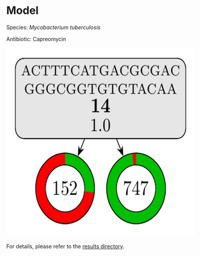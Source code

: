 
# Model

Species: *Mycobacterium tuberculosis*

Antibiotic: Capreomycin

<img src="./model.png" width=500 height=500 />

For details, please refer to the [results directory](../../../../../results/cart_b/mycobacterium%20tuberculosis/capreomycin/repeat_8/).

